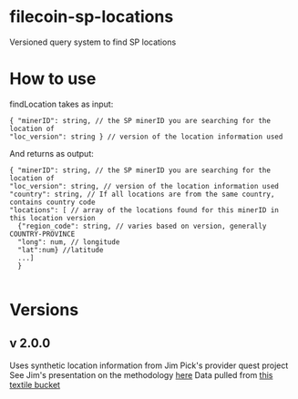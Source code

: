 # filecoin-sp-locations
Versioned query system to find SP locations

# How to use
findLocation takes as input:

```
{ "minerID": string, // the SP minerID you are searching for the location of
"loc_version": string } // version of the location information used 
```

And returns as output:
```
{ "minerID": string, // the SP minerID you are searching for the location of
"loc_version": string, // version of the location information used 
"country": string, // If all locations are from the same country, contains country code
"locations": [ // array of the locations found for this minerID in this location version
  {"region_code": string, // varies based on version, generally COUNTRY-PROVINCE
  "long": num, // longitude
  "lat":num} //latitude
  ...]
  }
  
```

# Versions
## v 2.0.0
Uses synthetic location information from Jim Pick's provider quest project
See Jim's presentation on the methodology [here](https://youtu.be/PyxSRV0UlFc?t=2633)
Data pulled from [this textile bucket](https://hub.textile.io/thread/bafkwblbznyqkmqx5l677z3kjsslhxo2vbbqh6wluunvvdbmqattrdya/buckets/bafzbeibjg7kky45npdwnogui5ffla7dint62xpttvvlzrsbewlrfmbusya/synthetic-country-state-province-locations-latest.json)

